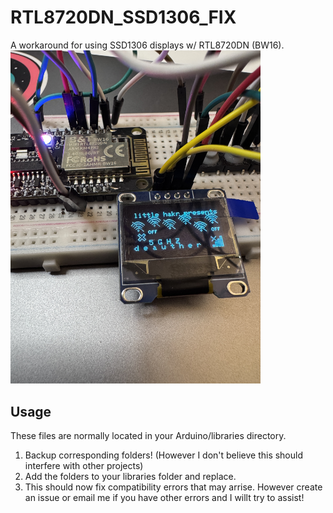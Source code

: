 # RTL8720DN_SSD1306_FIX
A workaround for using SSD1306 displays w/ RTL8720DN (BW16).
<br/>
<img src="img/device.JPG" alt='5G Deauther' width='400' />

## Usage
These files are normally located in your Arduino/libraries directory.
1) Backup corresponding folders! (However I don't believe this should interfere with other projects)
2) Add the folders to your libraries folder and replace.
3) This should now fix compatibility errors that may arrise. However create an issue or email me if you have other errors and I willt try to assist!
